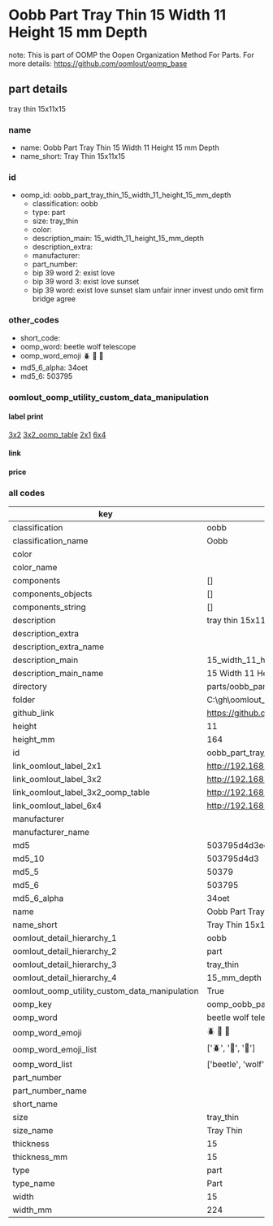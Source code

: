 # Oobb Part Tray Thin 15 Width 11 Height 15 mm Depth  

note: This is part of OOMP the Oopen Organization Method For Parts. For more details: https://github.com/oomlout/oomp_base

##  part details
  



tray thin 15x11x15



### name
* name: Oobb Part Tray Thin 15 Width 11 Height 15 mm Depth
* name_short: Tray Thin 15x11x15 
### id
* oomp_id: oobb_part_tray_thin_15_width_11_height_15_mm_depth
  * classification: oobb
  * type: part
  * size: tray_thin
  * color: 
  * description_main: 15_width_11_height_15_mm_depth
  * description_extra: 
  * manufacturer: 
  * part_number: 
  * bip 39 word 2: exist love
  * bip 39 word 3: exist love sunset
  * bip 39 word: exist love sunset slam unfair inner invest undo omit firm bridge agree

### other_codes
* short_code: 
* oomp_word: beetle wolf telescope
* oomp_word_emoji :beetle: :wolf: :telescope:
* md5_6_alpha: 34oet
* md5_6: 503795






### oomlout_oomp_utility_custom_data_manipulation
#### label print
[3x2](http://192.168.1.245:1112/?label=oomp%2034oet)
[3x2_oomp_table](http://192.168.1.108:1112/?label=oomp%2034oet)
[2x1](http://192.168.1.242:1112/?label=oomp%2034oet)
[6x4](http://192.168.1.55:1112/?label=oomp%2034oet)    

#### link

                              

#### price







### all codes 
| key | value |  
| --- | --- |  
| classification | oobb |  
| classification_name | Oobb |  
| color |  |  
| color_name |  |  
| components | [] |  
| components_objects | [] |  
| components_string | [] |  
| description | tray thin 15x11x15 |  
| description_extra |  |  
| description_extra_name |  |  
| description_main | 15_width_11_height_15_mm_depth |  
| description_main_name | 15 Width 11 Height 15 mm Depth |  
| directory | parts/oobb_part_tray_thin_15_width_11_height_15_mm_depth |  
| folder | C:\gh\oomlout_oobb_version_4_generated_parts\parts\oobb_part_tray_thin_15_width_11_height_15_mm_depth |  
| github_link | https://github.com/oomlout/oomlout_oomp_part_src/tree/main/parts/oobb_part_tray_thin_15_width_11_height_15_mm_depth |  
| height | 11 |  
| height_mm | 164 |  
| id | oobb_part_tray_thin_15_width_11_height_15_mm_depth |  
| link_oomlout_label_2x1 | http://192.168.1.242:1112/?label=oomp%2034oet |  
| link_oomlout_label_3x2 | http://192.168.1.245:1112/?label=oomp%2034oet |  
| link_oomlout_label_3x2_oomp_table | http://192.168.1.108:1112/?label=oomp%2034oet |  
| link_oomlout_label_6x4 | http://192.168.1.55:1112/?label=oomp%2034oet |  
| manufacturer |  |  
| manufacturer_name |  |  
| md5 | 503795d4d3eceebdd1f68cb1b3211a7e |  
| md5_10 | 503795d4d3 |  
| md5_5 | 50379 |  
| md5_6 | 503795 |  
| md5_6_alpha | 34oet |  
| name | Oobb Part Tray Thin 15 Width 11 Height 15 mm Depth |  
| name_short | Tray Thin 15x11x15  |  
| oomlout_detail_hierarchy_1 | oobb |  
| oomlout_detail_hierarchy_2 | part |  
| oomlout_detail_hierarchy_3 | tray_thin |  
| oomlout_detail_hierarchy_4 | 15_mm_depth |  
| oomlout_oomp_utility_custom_data_manipulation | True |  
| oomp_key | oomp_oobb_part_tray_thin_15_width_11_height_15_mm_depth |  
| oomp_word | beetle wolf telescope |  
| oomp_word_emoji | :beetle: :wolf: :telescope: |  
| oomp_word_emoji_list | [':beetle:', ':wolf:', ':telescope:'] |  
| oomp_word_list | ['beetle', 'wolf', 'telescope'] |  
| part_number |  |  
| part_number_name |  |  
| short_name |  |  
| size | tray_thin |  
| size_name | Tray Thin |  
| thickness | 15 |  
| thickness_mm | 15 |  
| type | part |  
| type_name | Part |  
| width | 15 |  
| width_mm | 224 |  
